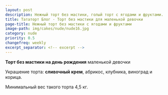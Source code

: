 ```yaml
---
layout: post
description: Нежный торт без мастики, голый торт с ягодами и фруктами.
title: Тататорт Блог · Торт без мастики для маленькой девочки
page-title: Нежный торт без мастики с ягодами и фруктами
image-path: img/cakes/nude/nude16.jpg
category: nude
priority: 0.5
changefreq: weekly
excerpt_separator: <!-- excerpt -->
---
```

**Торт без мастики на день рождения** маленькой девочки

<!-- excerpt -->

Украшение торта: **сливочный крем**, абрикос, клубника, виноград и корица.

Минимальный вес такого торта 4,5 кг.

